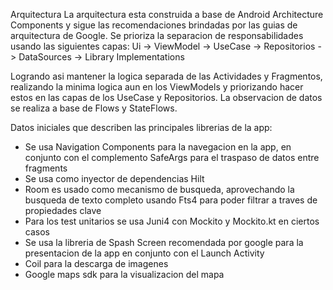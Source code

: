 Arquitectura
La arquitectura esta construida a base de Android Architecture Components y sigue las recomendaciones brindadas por las guias de arquitectura de Google. Se prioriza la separacion de responsabilidades usando las siguientes capas:
Ui -> ViewModel -> UseCase -> Repositorios -> DataSources -> Library Implementations

Logrando asi mantener la logica separada de las Actividades y Fragmentos, realizando la minima logica aun en los ViewModels y priorizando hacer estos en las capas de los UseCase y Repositorios.
La observacion de datos se realiza a base de Flows y StateFlows. 

Datos iniciales que describen las principales librerias de la app:
- Se usa Navigation Components para la navegacion en la app, en conjunto con el complemento SafeArgs para el traspaso de datos entre fragments
- Se usa como inyector de dependencias Hilt
- Room es usado como mecanismo de busqueda, aprovechando la busqueda de texto completo usando Fts4 para poder filtrar a traves de propiedades clave
- Para los test unitarios se usa Juni4 con Mockito y Mockito.kt en ciertos casos
- Se usa la libreria de Spash Screen recomendada por google para la presentacion de la app en conjunto con el Launch Activity
- Coil para la descarga de imagenes
- Google maps sdk para la visualizacion del mapa